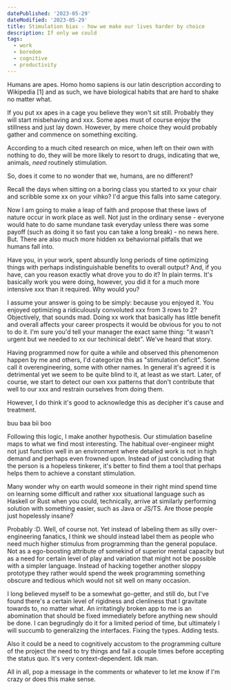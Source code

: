 ```yaml
---
datePublished: '2023-05-29'
dateModified: '2023-05-29'
title: Stimulation bias - how we make our lives harder by choice
description: If only we could
tags:
  - work
  - boredom
  - cognitive
  - productivity
---
```


Humans are apes. Homo homo sapiens is our latin description according to Wikipedia [1] and as such, we have biological habits that are hard to shake no matter what.

If you put xx apes in a cage you believe they won't sit still. Probably they will start misbehaving and xxx. Some apes must of course enjoy the stillness and just lay down. However, by mere choice they would probably gather and commence on something exciting.

According to a much cited research on mice, when left on their own with nothing to do, they will be more likely to resort to drugs, indicating that we, animals, _need_ routinely stimulation.

So, does it come to no wonder that we, humans, are no different?

Recall the days when sitting on a boring class you started to xx your chair and scribble some xx on your vihko? I'd argue this falls into same category.

Now I am going to make a leap of faith and propose that these laws of nature occur in work place as well. Not just in the ordinary sense - everyone would hate to do same mundane task everyday unless there was some payoff (such as doing it so fast you can take a long break) - no news here. But. There are also much more hidden xx behaviornal pitfalls that we humans fall into.

Have you, in your work, spent absurdly long periods of time optimizing things with perhaps indistinguishable benefits to overall output? And, if you have, can you reason exactly what drove you to do it? In plain terms. It's basically work you were doing, however, you did it for a much more intensive xxx than it required. Why would you?

I assume your answer is going to be simply: because you enjoyed it. You enjoyed optimizing a ridiculously convoluted xxx from 3 rows to 2? Objectively, that sounds mad. Doing xx work that basically has little benefit and overall affects your career prospects it would be obvious for you to not to do it. I'm sure you'd tell your manager the exact same thing: "it wasn't urgent but we needed to xx our techinical debt". We've heard that story.

Having programmed now for quite a while and observed this phenomenon happen by me and others, I'd categorize this as "stimulation deficit". Some call it overengineering, some with other names. In general it's agreed it is detrimental yet we seem to be quite blind to it, at least as we start. Later, of course, we start to detect our own xxx patterns that don't contribute that well to our xxx and restrain ourselves from doing them.

However, I do think it's good to acknowledge this as decipher it's cause and treatment.

buu baa bii boo

Following this logic, I make another hypothesis. Our stimulation baseline maps to what we find most interesting. The habitual over-engineer might not just function well in an environment where detailed work is not in high demand and perhaps even frowned upon. Instead of just concluding that the person is a hopeless tinkerer, it's better to find them a tool that perhaps helps them to achieve a constant stimulation.

Many wonder why on earth would someone in their right mind spend time on learning some difficult and rather xxx situational language such as Haskell or Rust when you could, technically, arrive at similarly performing solution with something easier, such as Java or JS/TS. Are those people just hopelessly insane?

Probably :D. Well, of course not. Yet instead of labeling them as silly over-engineering fanatics, I think we should instead label them as people who need much higher stimulus from programming than the general populace. Not as a ego-boosting attribute of somekind of superior mental capacity but as a need for certain level of play and variation that might not be possible with a simpler language. Instead of hacking together another sloppy prototype they rather would spend the week programming something obscure and tedious which would not sit well on many occasion.

I long believed myself to be a somewhat go-getter, and still do, but I've found there's a certain level of rigidness and clenliness that I gravitate towards to, no matter what. An irritatingly broken app to me is an abomination that should be fixed immediately before anything new should be done. I can begrudingly do it for a limited period of time, but ultimately I will succumb to generalizing the interfaces. Fixing the types. Adding tests.

Also it could be a need to cognitively accustom to the programming culture of the project the need to try things and fail a couple times before accepting the status quo. It's very context-dependent. Idk man.

All in all, pop a message in the comments or whatever to let me know if I'm crazy or does this make sense.
